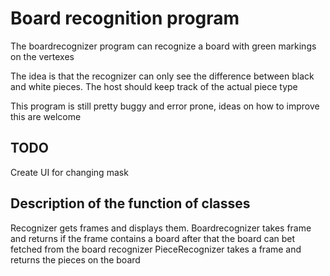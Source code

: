 # Board recognition program

The boardrecognizer program can recognize a board with green markings on the vertexes

The idea is that the recognizer can only see the difference between black and white pieces.
The host should keep track of the actual piece type

This program is still pretty buggy and error prone, ideas on how to improve this are welcome


## TODO
Create UI for changing mask

## Description of the function of classes
Recognizer gets frames and displays them.
Boardrecognizer takes frame and returns if the frame contains a board
    after that the board can bet fetched from the board recognizer
PieceRecognizer takes a frame and returns the pieces on the board
